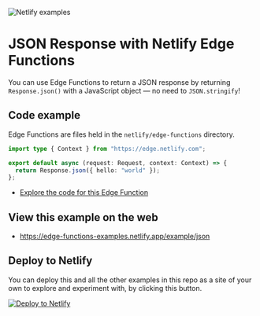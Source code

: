 ![Netlify examples](https://user-images.githubusercontent.com/5865/159468750-df1c2783-39b2-40da-9c0f-971f72a7ea3f.png)

# JSON Response with Netlify Edge Functions

You can use Edge Functions to return a JSON response by returning `Response.json()` with a JavaScript object — no need to
`JSON.stringify`!

## Code example

Edge Functions are files held in the `netlify/edge-functions` directory.

```ts
import type { Context } from "https://edge.netlify.com";

export default async (request: Request, context: Context) => {
  return Response.json({ hello: "world" });
};
```

- [Explore the code for this Edge Function](../../netlify/edge-functions/json.ts)

## View this example on the web

- https://edge-functions-examples.netlify.app/example/json

## Deploy to Netlify

You can deploy this and all the other examples in this repo as a site of your own to explore and experiment with, by
clicking this button.

[![Deploy to Netlify](https://www.netlify.com/img/deploy/button.svg)](https://app.netlify.com/start/deploy?repository=https://github.com/netlify/edge-functions-examples&utm_campaign=devex&utm_source=edge-functions-examples&utm_medium=web&utm_content=Deploy%20Edge%20Functions%20Examples%20to%20Netlify)
